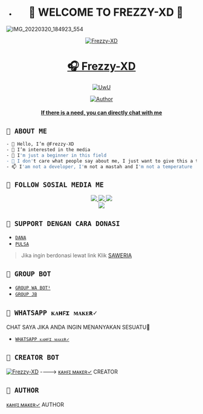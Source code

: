 - <h1 align="center">🛑 WELCOME TO FREZZY-XD 🛑</h1>
![IMG_20220320_184923_554](https://telegra.ph/file/9608ad0baf572929b2859.jpg)

<p align="center">
  <a href="https://ibb.co/QQX130c"><img src="http://readme-typing-svg.herokuapp.com?color=1C71FA&center=true&vCenter=true&multiline=false&lines=Salam+One+Heart+😍+From+Indonesia.;I'am+Not+Programmer." alt="Frezzy-XD">

</p>
<h1 align="center">🎧 Frezzy-XD</h1>
<p align="center">
  <a href="https://github.com/Frezzy-XD"><img src="http://readme-typing-svg.herokuapp.com?color=FFFFFF&center=true&vCenter=true&multiline=false&lines=Hello+Guys!+Im+owner+Maxxy Botz;My+Name+is+🐼 Frezzy-XD;Learning+JavaScript!;Please+Support+Me+With+Donate;Thanks🥰" alt="UwU">
</p>

<p align="center">
<a href="https://github.com/Frezzy-XD"><img title="Author" src="https://img.shields.io/badge/Frezzy-XD-blue.svg?style=for-the-badge&logo=github"></a>
 </p>
 <h4 align="center">
  <a
  <a href="https://wa.me/6285380166282">If there is a need, you can directly chat with me </a>
</h4>
</p>


## ```🛑 ABOUT ME```
```bash
- 👋 Hello, I’m @Frezzy-XD
- 👀 I’m interested in the media
- 🌱 I'm just a beginner in this field
- 💞️ I don't care what people say about me, I just want to give this a try
- 📫 I'am not a developer, I'm not a mastah and I'm not a temperature
```

## ```🛑 FOLLOW SOSIAL MEDIA ME```
<p align="center">
<a href="https://instagram.com/kahfi_maker"><img src="https://img.shields.io/badge/INSTAGRAM-E4405F?style=for-the-badge&logo=instagram&logoColor=white"/> 
<a href="https://wa.me/6285380166282"><img src="https://img.shields.io/badge/WhatsApp-25D366?style=for-the-badge&logo=whatsapp&logoColor=white" />
<a href="https://youtube.com/channel/UC6GPl9xMWL61NAXQb3HBrRw"><img src="https://img.shields.io/badge/YOUTUBE Maxxy Botz-ff0000?style=for-the-badge&logo=youtube&logoColor=ff000000&link=https://youtube.com/c/hokenbeusz" /><br>
<a href="https://www.tiktok.com/@maxxy_0t"><img src="https://img.shields.io/badge/TIKTOK-black?style=for-the-badge&logo=tiktok&logoColor=ff000000&link=https://tiktok.com/@unfaedahkan" /></a>
</p>

## ```🛑 SUPPORT DENGAN CARA DONASI```

- [`DANA`](https://wa.me/6285380166282?text=banh+ini+nomor+nya+kah+085380166282+?)
- [`PULSA`](https://wa.me/6285380166282?text=banh+ini+nomor+nya+kah+085380166282+?)
> Jika ingin berdonasi lewat link
> Klik [ SAWERIA ](https://saweria.co/MaxxyBotz)

## ```🛑 GROUP BOT```

- [`GROUP WA BOT¹`](https://chat.whatsapp.com/Ib4JOndTWQmGBSsPGWmIup)
- [`GROUP JB`](https://chat.whatsapp.com/K5zLkt3E6Ty1IZfSagtGuM)
  
## ```🛑 WHATSAPP ᴋᴀʜꜰɪ ᴍᴀᴋᴇʀ✓```
  CHAT SAYA JIKA ANDA INGIN MENANYAKAN SESUATU🚀
- [`WHATSAPP ᴋᴀʜꜰɪ ᴍᴀᴋᴇʀ✓`](https://wa.me/6285380166282?text=Assalamualaikum+Banh+ᴋᴀʜꜰɪ+ᴍᴀᴋᴇʀ✓)

## ```🛑 CREATOR BOT```
 [![Frezzy-XD](https://github.com/Frezzy-XD.png?size=200)](https://github.com/Frezzy-XD) 
---->
[ᴋᴀʜꜰɪ ᴍᴀᴋᴇʀ✓](https://github.com/Frezzy-XD) 
 CREATOR
  

## ```🛑 AUTHOR```
 
  [ᴋᴀʜꜰɪ ᴍᴀᴋᴇʀ✓](https://github.com/Frezzy-XD)
 AUTHOR

<!---
I LOVE YOU GUYS
--->

